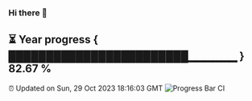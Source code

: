### Hi there 👋
⏳ Year progress { ████████████████████████▁▁▁▁▁▁ } 82.67 %
---
⏰ Updated on Sun, 29 Oct 2023 18:16:03 GMT
![Progress Bar CI](https://github.com/liununu/liununu/workflows/Progress%20Bar%20CI/badge.svg)
